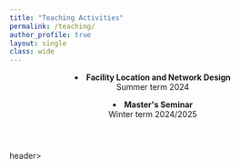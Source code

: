 ```yaml
---
title: "Teaching Activities"
permalink: /teaching/
author_profile: true
layout: single
class: wide
---
```


<header>
  
  <p>
<li><b>Facility Location and Network Design</b><br>Summer term 2024</li>
</p>

<p>
<li><b>Master's Seminar</b><br>Winter term 2024/2025</li>
</p>
</header>


header>

</header>

